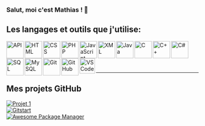 ### Salut, moi c'est Mathias ! 👋 

## Les langages et outils que j'utilise:

<img align="left" alt="API" width="45px" src="https://drive.google.com/uc?export=view&id=1eAeu-AXNwPy7OMyfZTQVlu4mMtAsnV5T" />
<img align="left" alt="HTML" width="45px" src="https://drive.google.com/uc?export=view&id=1_J1ZPW2CkV1zacvyuTcgKIkaBAM5Rqvx" />
<img align="left" alt="CSS" width="45px" src="https://drive.google.com/uc?export=view&id=1f7TctYhRTJ0sIhA63HG24LXYuNHqoNSE" />
<img align="left" alt="PHP" width="45px" src="https://drive.google.com/uc?export=view&id=1lquqRV6IsA68zkFNCSMz24LQZnokdfJF" />
<img align="left" alt="JavaScript" width="45px" src="https://drive.google.com/uc?export=view&id=1o7EBbxAzG9RDxdDpFqUzF93DNpCShqTJ" />
<img align="left" alt="XML" width="45px" src="https://drive.google.com/uc?export=view&id=1QtUO4RUTpnP1f5P2P56O7HbLAIQm4fvN" />
<img align="left" alt="Java" width="45px" src="https://drive.google.com/uc?export=view&id=1cWa-5mKvMOEMJM-oukjhipTDI4kN3tca" />
<img align="left" alt="C" width="45px" src="https://drive.google.com/uc?export=view&id=1psdzgbVh2uK1F8wRgoXWEtmmmC07A5Fy" />
<img align="left" alt="C++" width="45px" src="https://drive.google.com/uc?export=view&id=1O91x5k1h8eVffrom01_4j4CTJqa4LmRS" />
<img align="left" alt="C#" width="45px" src="https://drive.google.com/uc?export=view&id=1_JgVCUPUTyO6KR8tgSUpTmqQoZYrRodI" />
<img align="left" alt="SQL" width="45px" src="https://drive.google.com/uc?export=view&id=1hKPj4ZwmR0UxWrCFcJGjcPE5Q_R9AdU6" />
<img align="left" alt="MySQL" width="45px" src="https://drive.google.com/uc?export=view&id=15xLIO2x57JEv_Y9WKw177tKrmkrsnvhA" />
<img align="left" alt="Git" width="45px" src="https://drive.google.com/uc?export=view&id=110tWurrZgB2v1tprD6iNZadWm9oO0qcU" />
<img align="left" alt="GitHub" width="45px" src="https://drive.google.com/uc?export=view&id=1-X0ppMgyPNkeuT4YuQPERq55zDM4H4om" />
<img align="left" alt="VSCode" width="40px" src="https://drive.google.com/uc?export=view&id=16apCuF7uh8YKrWSnDX9PU_cT5cE9Oe-M" />

<br /><br /><br /><br />

---

## Mes projets GitHub
[![Projet 1](https://github-readme-stats.vercel.app/api/pin/?username=shinokada&repo=fastapi-web-starter&show_owner=true)](https://github.com/shinokada/fastapi-web-starter)  
[![Gitstart](https://github-readme-stats.vercel.app/api/pin/?username=shinokada&repo=gitstart&show_owner=true)](https://github.com/shinokada/gitstart)  
[![Awesome Package Manager](https://github-readme-stats.vercel.app/api/pin/?username=shinokada&repo=awesome&show_owner=true)](https://github.com/shinokada/awesome)
